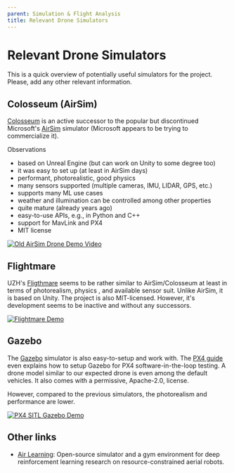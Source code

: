 ```yaml
---
parent: Simulation & Flight Analysis
title: Relevant Drone Simulators
---
```


# Relevant Drone Simulators
This is a quick overview of potentially useful simulators for the project. Please, add any other relevant information.

## Colosseum (AirSim) 
[Colosseum](https://github.com/CodexLabsLLC/Colosseum) is an active successor to the popular but discontinued Microsoft's [AirSim](https://github.com/microsoft/AirSim) simulator (Microsoft appears to be trying to commercialize it).

Observations
  * based on Unreal Engine (but can work on Unity to some degree too)
  * it was easy to set up (at least in AirSim days)
  * performant, photorealistic, good physics
  * many sensors supported (multiple cameras, IMU, LIDAR, GPS, etc.)
  * supports many ML use cases
  * weather and illumination can be controlled among other properties
  * quite mature (already years ago)
  * easy-to-use APIs, e.g., in Python and C++
  * support for MavLink and PX4
  * MIT license
  

[![Old AirSim Drone Demo Video](http://i3.ytimg.com/vi/-WfTr1-OBGQ/hqdefault.jpg)](https://youtu.be/-WfTr1-OBGQ)


## Flightmare
UZH's [Fligthmare](https://github.com/uzh-rpg/flightmare) seems to be rather similar to AirSim/Colosseum at least in terms of photorealism, physics , and available sensor suit. Unlike AirSim, it is based on Unity. The project is also MIT-licensed. However, it's development seems to be inactive and without any successors.


[![Flightmare Demo](http://i3.ytimg.com/vi/m9Mx1BCNGFU/hqdefault.jpg)](https://youtu.be/m9Mx1BCNGFU)


## Gazebo
The [Gazebo](https://gazebosim.org/) simulator is also easy-to-setup and work with. The [PX4 guide](https://docs.px4.io/main/en/sim_gazebo_gz/) even explains how to setup Gazebo for PX4 software-in-the-loop testing. A drone model similar to our expected drone is even among the default vehicles. It also comes with a permissive, Apache-2.0, license.

However, compared to the previous simulators, the photorealism and performance are lower.


[![PX4 SITL Gazebo Demo](http://i3.ytimg.com/vi/eRzdGD2vgkU/hqdefault.jpg)](https://youtu.be/eRzdGD2vgkU)

## Other links
- [Air Learning](https://opensynthetics.com/dataset/air-learning/): Open-source simulator and a gym environment for deep reinforcement learning research on resource-constrained aerial robots.
